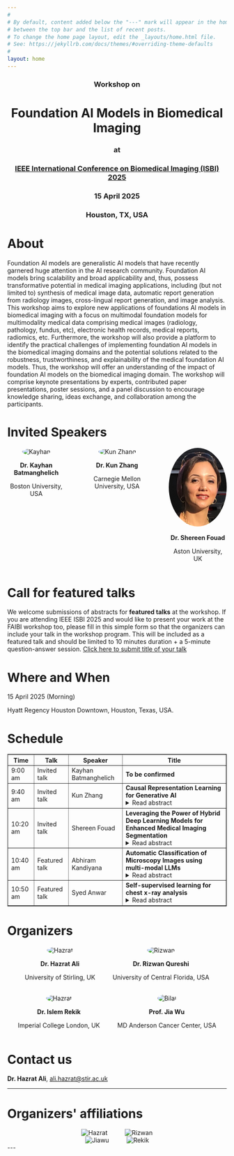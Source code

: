 ```yaml
---
#
# By default, content added below the "---" mark will appear in the home page
# between the top bar and the list of recent posts.
# To change the home page layout, edit the _layouts/home.html file.
# See: https://jekyllrb.com/docs/themes/#overriding-theme-defaults
#
layout: home
---
```

<div style="text-align: center; margin-top: 20px;">
  <h3>Workshop on</h3>
  <h1>Foundation AI Models in Biomedical Imaging</h1>
  <h3> at</h3>
  <h3><a href="https://biomedicalimaging.org/2025/">IEEE International Conference on Biomedical Imaging (ISBI) 2025</a></h3>
  <h3> 15 April 2025</h3>
  <h3> Houston, TX, USA</h3>
  
</div>

# About
Foundation AI models are generalistic AI models that have recently garnered huge attention in the AI research community. Foundation AI models bring scalability and broad applicability and, thus, possess transformative potential in medical imaging applications, including (but not limited to) synthesis of medical image data, automatic report generation from radiology images, cross-lingual report generation, and image analysis. This workshop aims to explore new applications of foundations AI models in biomedical imaging with a focus on multimodal foundation models for multimodality medical data comprising medical images (radiology, pathology, fundus, etc), electronic health records, medical reports, radiomics, etc. Furthermore, the workshop will also provide a platform to identify the practical challenges of implementing foundation AI models in the biomedical imaging domains and the potential solutions related to the robustness, trustworthiness, and explainability of the medical foundation AI models. Thus, the workshop will offer an understanding of the impact of foundation AI models on the biomedical imaging domain. The workshop will comprise keynote presentations by experts, contributed paper presentations, poster sessions, and a panel discussion to encourage knowledge sharing, ideas exchange, and collaboration among the participants.

# Invited Speakers

<div style="display: flex; justify-content: center; gap: 40px;">
  <div style="text-align: center;">
    <img src="assets/img/kayhan.jpg" alt="Kayhan" style="width: 180px; height: 180px; border-radius: 50%;">
    <p><strong>Dr. Kayhan Batmanghelich</strong></p>
    <p>Boston University, USA</p>
  </div>
  <div style="text-align: center;">
    <img src="assets/img/kunzhang.jpg" alt="Kun Zhang" style="width: 180px; height: 180px; border-radius: 50%;">
    <p><strong>Dr. Kun Zhang</strong></p>
    <p>Carnegie Mellon University, USA</p>
  </div>
    <div style="text-align: center;">
    <img src="assets/img/shereen.jpeg" alt="Mahapatra" style="width: 180px; height: 180px; border-radius: 50%;">
    <p><strong>Dr. Shereen Fouad </strong></p>
    <p>Aston University, UK</p>
  </div>
  <!-- <div style="text-align: center;">
    <img src="assets/img/mahapatra.jpg" alt="Mahapatra" style="width: 180px; height: 180px; border-radius: 50%;">
    <p><strong>Dr. Dwarikanath Mahapatra</strong></p>
    <p>Inception Institute of AI, UAE</p>
  </div> -->
</div>


# Call for featured talks
We welcome submissions of abstracts for **featured talks** at the workshop. If you are attending IEEE ISBI 2025 and would like to present your work at the FAIBI workshop too, please fill in this simple form so that the organizers can include your talk in the workshop program. This will be included as a featured talk and should be limited to 10 minutes duration + a 5-minute question-answer session. [Click here to submit title of your talk](https://docs.google.com/forms/d/e/1FAIpQLScFEII8VCPAK464FKQ61og2X9YUPrqv-Frf1L32Ys1ve5ssHg/viewform?usp=header)

# Where and When
15 April 2025 (Morning)

Hyatt Regency Houston Downtown, Houston, Texas, USA.


# Schedule
<table border="1">
    <tr>
        <th>Time</th>
        <th>Talk</th>
        <th>Speaker</th>
        <th>Title</th>
    </tr>
    <tr>
        <td>9:00 am</td>
        <td>Invited talk</td>
        <td>Kayhan Batmanghelich</td>
        <td><strong>To be confirmed</strong></td>
    </tr>
    <tr>
        <td>9:40 am</td>
        <td>Invited talk</td>
        <td>Kun Zhang</td>
        <td>
            <strong>Causal Representation Learning for Generative AI</strong>
            <details>
                <summary>Read abstract</summary>
                Causality is a fundamental notion in science, engineering, and even in machine learning. Uncovering the causal process behind observed data can naturally help answer 'why' and 'how' questions, inform optimal decisions, and achieve adaptive prediction. In many scenarios, observed variables (such as image pixels and questionnaire results) are often reflections of the underlying causal variables rather than being causal variables themselves. Causal representation learning aims to reveal the underlying hidden causal variables and their relations. In this talk, we show how the modularity property of causal systems makes it possible to recover the underlying causal representations from observational data with identifiability guarantees: under appropriate assumptions, the learned representations are consistent with the underlying causal process. We demonstrate how identifiable causal representation learning can naturally benefit generative AI, with image generation, image editing, and text generation as particular examples.
            </details>
        </td>
    </tr>
    <tr>
        <td>10:20 am</td>
        <td>Invited talk</td>
        <td>Shereen Fouad </td>
        <td>
            <strong>Leveraging the Power of Hybrid Deep Learning Models for Enhanced Medical Imaging Segmentation</strong>
            <details>
                <summary>Read abstract</summary>
                This talk explores the power of hybrid deep learning models for medical imaging segmentation, focusing on two challenging applications: mandibular canal (MC) segmentation in Cone Beam Computed Tomography (CBCT) and ground glass opacity (GGO) segmentation in chest CT scans. For MC segmentation, we propose a deep learning-based approach using 3D U-Net and 3D Attention U-Net networks, demonstrating that the 3D Attention U-Net outperforms the standard 3D U-Net with superior Dice similarity, precision, and recall values. Similarly, for GGO segmentation in chest CT scans, we introduce a ResNet-50U-Net model, which enhances feature extraction and achieves improved segmentation performance compared to traditional U-Net and DenseNet-121U-Net models. Both approaches incorporate Grad-CAM++, a post-hoc visual explainability tool that highlights key regions influencing the model's predictions, addressing the trust and transparency challenges of "black-box" deep learning models. These hybrid deep learning models provide significant advancements in medical imaging segmentation, enhancing clinical decision-making and diagnostics.
            </details>
        </td>
    </tr>
    <tr>
        <td>10:40 am</td>
        <td>Featured talk</td>
        <td>Abhiram Kandiyana</td>
        <td>
            <strong>Automatic Classification of Microscopy Images using multi-modal LLMs</strong>
            <details>
                <summary>Read abstract</summary>
                Current AI-based methods for the classification of cellular features (number, activation state) in microscopy images require time- and labor-intensive processes for training models. Specific limitations include the need for large numbers of images and major time commitments from domain experts for accurate ground truthing. This poster presents a solution that overcomes these limitations using a state-of-the-art vision language model (VLM) and few-shot prompting while maintaining equivalence in accuracy compared to the baseline. Rather than training with images from each class, the models input consists of minimal ground-truth prompts for visual question answering. Furthermore, our novel human-in-the-loop approach automates the selection of example image-text pairs as input prompts and generates explanatory text as the basis for separating images into distinct classes.
            </details>
        </td>
    </tr>
    <tr>
        <td>10:50 am</td>
        <td>Featured talk</td>
        <td>Syed Anwar</td>
        <td>
            <strong>Self-supervised learning for chest x-ray analysis</strong>
            <details>
                <summary>Read abstract</summary>
                Chest X-Ray (CXR) is a widely used clinical imaging modality and has a pivotal role in the diagnosis and prognosis of various lung and heart related conditions. Conventional automated clinical diagnostic tool design strategies relying on radiology reads and supervised learning, entail the cumbersome requirement of high quality annotated training data. To address this challenge, self-supervised pre-training has proven to outperform supervised pre-training in numerous downstream vision tasks, representing a significant breakthrough in the field. However, medical imaging pre-training significantly differs from pre-training with natural images (e.g., ImageNet) due to unique attributes of clinical images. In this talk, I will present a self-supervised training paradigm that leverages a student teacher framework for learning diverse concepts and hence effective representation of the CXR data. Hence, expanding beyond merely modeling a single primary label within an image, instead, effectively harnessing the information from all the concepts inherent in the CXR. The pre-trained model is subsequently fine-tuned to address diverse domain-specific tasks. Our proposed paradigm consistently demonstrates robust performance across multiple downstream tasks on multiple datasets, highlighting the success and generalizability of the pre-training strategy. The training strategy has been extended for federated learning (FL), which could alleviate the burden of data sharing and enable patient privacy. I will briefly talk about the privacy landscape of FL and potential data leakage within the FL paradigm.
            </details>
        </td>
    </tr>
</table>


# Organizers
<div style="display: flex; justify-content: center; gap: 40px;">
  <div style="text-align: center;">
    <img src="assets/img/i1.jpg" alt="Hazrat" style="width: 180px; height: 180px; border-radius: 50%;">
    <p><strong>Dr. Hazrat Ali</strong></p>
    <p>University of Stirling, UK</p>
  </div>
  <div style="text-align: center;">
    <img src="assets/img/rizwan.jpg" alt="Rizwan" style="width: 180px; height: 180px; border-radius: 50%;">
    <p><strong>Dr. Rizwan Qureshi</strong></p>
    <p>University of Central Florida, USA</p>
  </div>
</div>

<br>

<div style="display: flex; justify-content: center; gap: 40px;">
  <div style="text-align: center;">
    <img src="assets/img/rekik.jpg" alt="Hazrat" style="width: 180px; height: 180px; border-radius: 50%;">
    <p><strong>Dr. Islem Rekik</strong></p>
    <p>Imperial College London, UK</p>
  </div>
  <div style="text-align: center;">
    <img src="assets/img/jiawu.jpg" alt="Bilal" style="width: 180px; height: 180px; border-radius: 50%;">
    <p><strong>Prof. Jia Wu</strong></p>
    <p>MD Anderson Cancer Center, USA</p>
  </div> 
</div>


# Contact us
**Dr. Hazrat Ali**, ali.hazrat@stir.ac.uk 

---

# Organizers' affiliations
<div style="display: flex; justify-content: center; gap: 40px;">
  <div style="text-align: center;">
    <img src="assets/img/logo1.png" alt="Hazrat" style="width: 250px; border-radius: 0;">
  </div>
  <div style="text-align: center;">
    <img src="assets/img/logoucf.png" alt="Rizwan" style="width: 250px; border-radius: 0;">
  </div>
</div>
<div style="display: flex; justify-content: center; gap: 40px;">
  <div style="text-align: center;">
    <img src="assets/img/mdanderson.png" alt="Jiawu" style="width: 250px; border-radius: 0;">
  </div>
  <div style="text-align: center;">
    <img src="assets/img/imperial.png" alt="Rekik" style="width: 250px; border-radius: 0;">
  </div>
</div>
---


